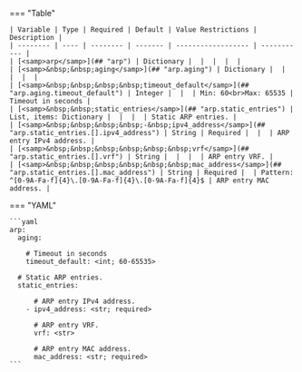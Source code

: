 <!--
  ~ Copyright (c) 2024 Arista Networks, Inc.
  ~ Use of this source code is governed by the Apache License 2.0
  ~ that can be found in the LICENSE file.
  -->
=== "Table"

    | Variable | Type | Required | Default | Value Restrictions | Description |
    | -------- | ---- | -------- | ------- | ------------------ | ----------- |
    | [<samp>arp</samp>](## "arp") | Dictionary |  |  |  |  |
    | [<samp>&nbsp;&nbsp;aging</samp>](## "arp.aging") | Dictionary |  |  |  |  |
    | [<samp>&nbsp;&nbsp;&nbsp;&nbsp;timeout_default</samp>](## "arp.aging.timeout_default") | Integer |  |  | Min: 60<br>Max: 65535 | Timeout in seconds |
    | [<samp>&nbsp;&nbsp;static_entries</samp>](## "arp.static_entries") | List, items: Dictionary |  |  |  | Static ARP entries. |
    | [<samp>&nbsp;&nbsp;&nbsp;&nbsp;-&nbsp;ipv4_address</samp>](## "arp.static_entries.[].ipv4_address") | String | Required |  |  | ARP entry IPv4 address. |
    | [<samp>&nbsp;&nbsp;&nbsp;&nbsp;&nbsp;&nbsp;vrf</samp>](## "arp.static_entries.[].vrf") | String |  |  |  | ARP entry VRF. |
    | [<samp>&nbsp;&nbsp;&nbsp;&nbsp;&nbsp;&nbsp;mac_address</samp>](## "arp.static_entries.[].mac_address") | String | Required |  | Pattern: ^[0-9A-Fa-f]{4}\.[0-9A-Fa-f]{4}\.[0-9A-Fa-f]{4}$ | ARP entry MAC address. |

=== "YAML"

    ```yaml
    arp:
      aging:

        # Timeout in seconds
        timeout_default: <int; 60-65535>

      # Static ARP entries.
      static_entries:

          # ARP entry IPv4 address.
        - ipv4_address: <str; required>

          # ARP entry VRF.
          vrf: <str>

          # ARP entry MAC address.
          mac_address: <str; required>
    ```
